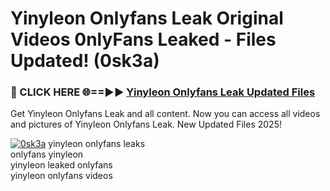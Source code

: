 # Yinyleon Onlyfans Leak Original Videos 0nlyFans Leaked - Files Updated! (0sk3a)

<h3>🔴 CLICK HERE 🌐==►► <a href="https://tinyurl.com/2wckxsce" rel="nofollow">Yinyleon Onlyfans Leak Updated Files</a></h3>

Get Yinyleon Onlyfans Leak and all content. Now you can access all videos and pictures of Yinyleon Onlyfans Leak. New Updated Files 2025!

[![0sk3a](https://i.imgur.com/AFduVYN.gif)](https://tinyurl.com/2wckxsce)
yinyleon onlyfans leaks<br>
onlyfans yinyleon<br>
yinyleon leaked onlyfans<br>
yinyleon onlyfans videos